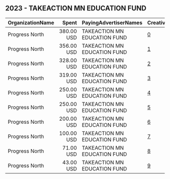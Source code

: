 ## 2023 - TAKEACTION MN EDUCATION FUND 
|OrganizationName|Spent|PayingAdvertiserNames|CreativeUrls|Impressions|Genders|AgeBrackets|CountryCodes|BillingAddresses|CandidateBallotInformation|
|:---|---:|:---|:---|---:|:---|:---|:---|:---|:---|
|Progress North|380.00 USD|TAKEACTION MN EDUCATION FUND|[0](https://www.snap.com/political-ads/asset/c09962869f0db26aae26afebcc7a6bb5bcc1c8b5a759da0d1a2a9e0fb4227ce8?mediaType=png)|14,860||18+|united states|"PO Box 1513,Superior,54880,US"|Janet Protasiewicz|
|Progress North|356.00 USD|TAKEACTION MN EDUCATION FUND|[1](https://www.snap.com/political-ads/asset/3d9be0aef6186a0cfb47bc50965b4d81ffaeaa609c85add302278825dbcc6e4b?mediaType=jpeg)|44,903||18+|united states|"PO Box 1513,Superior,54880,US"|Janet Protasiewicz|
|Progress North|328.00 USD|TAKEACTION MN EDUCATION FUND|[2](https://www.snap.com/political-ads/asset/6570d63ad7cf7fc208fc659087cc9909b10dc180cf50613cf9a7e9c5838a2802?mediaType=jpeg)|49,497||18+|united states|"PO Box 1513,Superior,54880,US"|Janet Protasiewicz|
|Progress North|319.00 USD|TAKEACTION MN EDUCATION FUND|[3](https://www.snap.com/political-ads/asset/8a00e1eccf1d97c03ec71f29e9a5e2877905355df770af525d05031700888c19?mediaType=png)|14,750||18+|united states|"PO Box 1513,Superior,54880,US"|Janet Protasiewicz|
|Progress North|250.00 USD|TAKEACTION MN EDUCATION FUND|[4](https://www.snap.com/political-ads/asset/92d2c6194ce58277541071e2f3e149c31017a8fbc4639f6b6fa5f2e0355aab93?mediaType=jpeg)|32,930||18+|united states|"PO Box 1513,Superior,54880,US"|Daniel Kelly|
|Progress North|250.00 USD|TAKEACTION MN EDUCATION FUND|[5](https://www.snap.com/political-ads/asset/0fec39cf2f31971ac22e2b04544c3f60aad14dea38d61ce3e0c60141bae2123c?mediaType=png)|32,389||18+|united states|"PO Box 1513,Superior,54880,US"|Dan Kelly|
|Progress North|200.00 USD|TAKEACTION MN EDUCATION FUND|[6](https://www.snap.com/political-ads/asset/7905c859c4ae092511f0e4e86bee57b9bb869ec8c96f69fa8fa8d1732480cc2e?mediaType=jpeg)|29,095||18+|united states|"PO Box 1513,Superior,54880,US"|Janet Protasiewicz|
|Progress North|100.00 USD|TAKEACTION MN EDUCATION FUND|[7](https://www.snap.com/political-ads/asset/09bd134920a81e42628d27636b28676dca6144ec5c458d0c41bc199c269b58ef?mediaType=jpeg)|16,141||18+|united states|"PO Box 1513,Superior,54880,US"|Daniel Kelly|
|Progress North|71.00 USD|TAKEACTION MN EDUCATION FUND|[8](https://www.snap.com/political-ads/asset/7167206739a96c179958f24025a241eff416eee5af1eccae08b83ca9c6d9559d?mediaType=jpeg)|9,689||18+|united states|"PO Box 1513,Superior,54880,US"|Janet Protasiewicz|
|Progress North|43.00 USD|TAKEACTION MN EDUCATION FUND|[9](https://www.snap.com/political-ads/asset/b80e1cc56e24e3ae1549c10ab8ff71603697007fb843193c7f2b170ce9574a47?mediaType=jpeg)|5,588||18+|united states|"PO Box 1513,Superior,54880,US"|Janet Protasiewicz|
